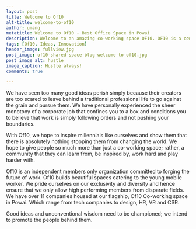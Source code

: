 ```yaml
---
layout: post
title: Welcome to Of10
alt-title: welcome-to-of10
author: umang
metatitle: Welcome to Of10 - Best Office Space in Powai
description: Welcome to an amazing co-working space OF10. OF10 is a coworking space focused towards community building. Startups have grown through our networking events in the past.
tags: [Of10, Ideas, Innovation]
header_image: fullview.jpg
post_image: of10-shared-space-blog-welcome-to-of10.jpg
post_image_alt: hustle
image_caption: Hustle always!
comments: true

---
```


We have seen too many good ideas perish simply because their creators are too scared to leave behind a traditional professional life to go against the grain and pursue them. We have personally experienced the sheer monotony of a corporate job that confines you to a box and conditions you to believe that work is simply following orders and not pushing your boundaries.

With Of10, we hope to inspire millennials like ourselves and show them that there is absolutely nothing stopping them from changing the world. We hope to give people so much more than just a co-working space; rather, a community that they can learn from, be inspired by, work hard and play harder with.

Of10 is an independent members only organization committed to forging the future of work. Of10 builds beautiful spaces catering to the young mobile worker. We pride ourselves on our exclusivity and diversity and hence ensure that we only allow high performing members from disparate fields. We have over 11 companies housed at our flagship, Of10 Co-working space in Powai. Which range from tech companies to design, HR, VR and CSR.

Good ideas and unconventional wisdom need to be championed; we intend to promote the people behind them.
